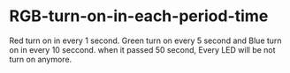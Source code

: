 # RGB-turn-on-in-each-period-time
Red turn on in every 1 second. Green turn on every 5 second and Blue turn on in every 10 seccond. when it passed 50 second, Every LED will be not turn on anymore.
